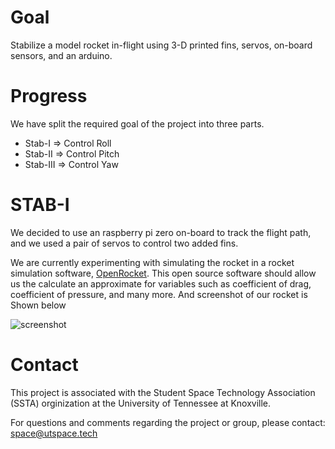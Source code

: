 # Goal
Stabilize a model rocket in-flight using 3-D printed fins, servos, on-board sensors, and an arduino.

# Progress
We have split the required goal of the project into three parts.
* Stab-I    =>  Control Roll
* Stab-II   =>  Control Pitch
* Stab-III  =>  Control Yaw

# STAB-I
We decided to use an raspberry pi zero on-board to track the flight path, and we used a pair of servos to control two added fins.

We are currently experimenting with simulating the rocket in a rocket simulation software, [OpenRocket](http://openrocket.sourceforge.net/). This open source software should allow us the calculate an approximate for variables such as coefficient of drag, coefficient of pressure, and many more. And screenshot of our rocket is Shown below

![screenshot](https://github.com/glen-costigan/STAB/openrocket.png)

# Contact
This project is associated with the Student Space Technology Association (SSTA) orginization at the University of Tennessee at Knoxville.

For questions and comments regarding the project or group, please contact: space@utspace.tech
